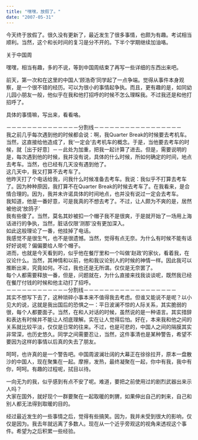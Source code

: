 ```yaml
---
title: "嘿嘿，放假了。"
date: "2007-05-31"
---
```


今天终于放假了。很久没有更新了，最近发生了很多事情，也颇为有趣。考试相当顺利。当然，这个和长时间的复习是分不开的。下半个学期继续加油咯。  
  
关于中国周  
  
嘿嘿，相当有趣，多的不说，等到中国周结束了再写一些详细的东西出来吧。  
  
前天，第一次和在这里的中国人‘顾浩奇’同学起了一点争端。觉得从事件本身观察，是一个很不错的经历。可以为很小的事情起争执。而且，更有趣的是，如同幼儿园小朋友一般，他似乎在我和他打招呼的时候不怎么理睬我。不过我还是和他打招呼了。  
  
具体的事情嘛，写出来，看看咯。  
  
－－－－－－－－－－－－－－分割线－－－－－－－－－－－－－－－－－  
我之前几乎每次遇到他的时候都会说：啊，我Quarter Break的时候要去考机车。当然，这直接给他造成了，我‘一定会’去考机车的概念。于是，当他要去考车的时候，就［出于好意］－－此处为加重，把我一起计算了进去。但是，需要说明的是，每次遇到他的时候，我并没有说，具体的什么时候，所如何确定的时间，地点去考车。当然，也已经有几天没有遇到他了。  
这几天中，我又打算不去考车了。  
他昨天打了个电话给我，问我什么时候准备去考车。我说：我似乎不打算去考车了。因为种种原因，我打算不在Quarter Break的时候去考车了。在我看来，是合情合理的。因为，我并未许诺具体的时间地点，也并没有说过一定会去考车。  
我知道，他是一番好意，可是我真的不想去考了。不过，让人颇为不爽的是，居然被他说‘放鸽子’  
我有些傻了。当然，莫名其妙被扣一个帽子我不是很爽，于是就开始了一场用上海话进行的争执，当然，脏话仅限‘测那’没有更加深入。  
如此这般理论了一番，他挂掉了电话。  
我感觉不是很生气，也不是很遗憾。当然，觉得有点无奈。为什么有时候不能有话好好说呢？偏偏要给人带个帽子。  
进而，也就是今天看到的，似乎他在餐厅里和一个叫做‘赵政’的家伙，看着我，在议论什么。当然，其神情和以前，他和我议论别人的时候的神情一样。因此我可以推断出来，究竟如何。不过，我也还是无所谓。仅仅是无奈罢了。  
每个人都需要释放一番，但是，问题就在，为什么直接来找我谈谈呢，既然我已经在餐厅付钱的时候和他主动打了招呼。  
－－－－－－－－－－－－分割线－－－－－－－－－－－－－－－－－－  
其实不想写下去了，这种琐碎小事本来不值得我去考虑。但谁又能说不是呢？以小见大的说，这就是我出国后的恐惧之一：平日波澜不惊的人际关系，其实脆弱的很，每个人都要面子。当然，在和人对话的时候，虽然说的是一种语言。其实措辞和表达有时候并不能让人彻底理解。实在让人觉得后怕。好在，本来我和他之间的关系就比较平淡，仅仅是日常的往来。不过，也是可悲的，中国人之间的隔膜其实非常深，也历史悠久。同学之间需要忍让，当然，这件事清也是某种警告，希望不要因为这样的事情以后真的失去了朋友。  
  
呵呵，也许真的是一个警告吧。中国周波澜壮阔的大幕正在徐徐拉开，原本一盘散沙的中国人，现在聚集在一起。摩擦，发热，最终凝聚在一起，你中有我，我中有你，呵呵。有趣的过程呢，拭目以待。  
  
一向无为的我，似乎感到有点不安了呢。难道，要把之前使用过的剧烈武器出来示人吗？  
大家在国外，就好现个一群要聚在一起取暖的刺猬，如果伸出自己的刺来，自己和别人都无法得到取暖的目的。  
  
经过最近发生的一些事情之后，觉得有些搞笑。因为，我并未受到很大的影响，仅仅是因为。我去年就远离了多数人。现在从一个近乎旁观这的视角来透视这个事件。希望为之后积累一些经验。
